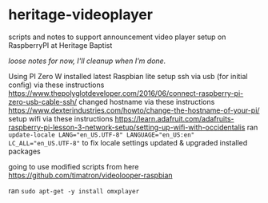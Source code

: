 # heritage-videoplayer
scripts and notes to support announcement video player setup on RaspberryPI at Heritage Baptist 

_loose notes for now, I'll cleanup when I'm done._

Using PI Zero W
installed latest Raspbian lite
setup ssh via usb (for initial config) via these instructions https://www.thepolyglotdeveloper.com/2016/06/connect-raspberry-pi-zero-usb-cable-ssh/
changed hostname via these instructions https://www.dexterindustries.com/howto/change-the-hostname-of-your-pi/
setup wifi via these instructions https://learn.adafruit.com/adafruits-raspberry-pi-lesson-3-network-setup/setting-up-wifi-with-occidentalis
ran `update-locale LANG="en_US.UTF-8" LANGUAGE="en_US:en" LC_ALL="en_US.UTF-8"` to fix locale settings
updated & upgraded installed packages


going to use modified scripts from here https://github.com/timatron/videolooper-raspbian

ran `sudo apt-get -y install omxplayer`


